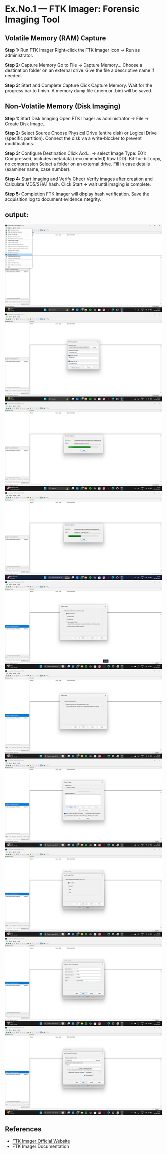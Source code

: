 # Ex.No.1 — FTK Imager: Forensic Imaging Tool

## Volatile Memory (RAM) Capture

**Step 1:** Run FTK Imager
Right-click the FTK Imager icon → Run as administrator.

**Step 2:** Capture Memory
Go to File → Capture Memory…
Choose a destination folder on an external drive.
Give the file a descriptive name if needed.

**Step 3:** Start and Complete Capture
Click Capture Memory.
Wait for the progress bar to finish.
A memory dump file (.mem or .bin) will be saved.

## Non-Volatile Memory (Disk Imaging)

**Step 1:** Start Disk Imaging
Open FTK Imager as administrator → File → Create Disk Image…

**Step 2:** Select Source
Choose Physical Drive (entire disk) or Logical Drive (specific partition).
Connect the disk via a write-blocker to prevent modifications.

**Step 3:** Configure Destination
Click Add… → select Image Type:
E01: Compressed, includes metadata (recommended)
Raw (DD): Bit-for-bit copy, no compression
Select a folder on an external drive.
Fill in case details (examiner name, case number).

**Step 4:** Start Imaging and Verify
Check Verify images after creation and Calculate MD5/SHA1 hash.
Click Start → wait until imaging is complete.

**Step 5:** Completion
FTK Imager will display hash verification.
Save the acquisition log to document evidence integrity.
## output:
![ftkimager](assets/ftk01.png)
![ftkimager](assets/ftk02.png)
![ftkimager](assets/ftk03.png)
![ftkimager](assets/ftk04.png)
![ftkimager](assets/ftk1.png)
![ftkimager](assets/ftk2.png)
![ftkimager](assets/ftk3.png)
![ftkimager](assets/ftk4.png)
![ftkimager](assets/ftk5.png)
![ftkimager](assets/ftk6.png)

## References

- [FTK Imager Official Website](https://accessdata.com/product-download/ftk-imager-version-4-5)  
- FTK Imager Documentation
